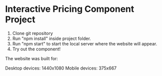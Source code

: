 # Interactive Pricing Component Project

1. Clone git repository
2. Run "npm install" inside project folder.
3. Run "npm start" to start the local server where the website will appear.
4. Try out the component!


The website was built for:

Desktop devices: 1440x1080
Mobile devices: 375x667
